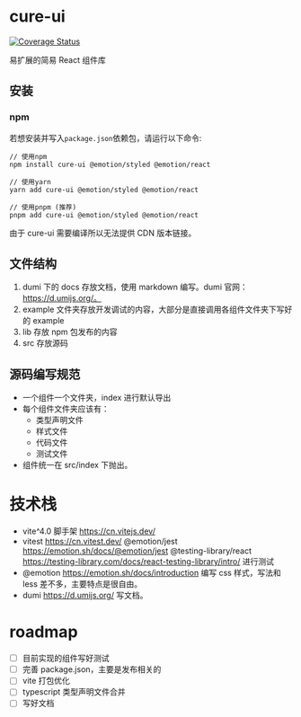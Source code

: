 # cure-ui

[![Coverage Status](https://coveralls.io/repos/github/master1lan/cure-ui/badge.svg?branch=master)](https://coveralls.io/github/master1lan/cure-ui?branch=master)

易扩展的简易 React 组件库

## 安装

### npm

若想安装并写入`package.json`依赖包，请运行以下命令:

```shell
// 使用npm
npm install cure-ui @emotion/styled @emotion/react

// 使用yarn
yarn add cure-ui @emotion/styled @emotion/react

// 使用pnpm (推荐)
pnpm add cure-ui @emotion/styled @emotion/react
```

由于 cure-ui 需要编译所以无法提供 CDN 版本链接。

## 文件结构

1. dumi 下的 docs 存放文档，使用 markdown 编写。dumi 官网：https://d.umijs.org/。
2. example 文件夹存放开发调试的内容，大部分是直接调用各组件文件夹下写好的 example
3. lib 存放 npm 包发布的内容
4. src 存放源码

## 源码编写规范

- 一个组件一个文件夹，index 进行默认导出
- 每个组件文件夹应该有：
  - 类型声明文件
  - 样式文件
  - 代码文件
  - 测试文件
- 组件统一在 src/index 下抛出。

# 技术栈

- vite^4.0 脚手架 https://cn.vitejs.dev/
- vitest https://cn.vitest.dev/ @emotion/jest https://emotion.sh/docs/@emotion/jest @testing-library/react https://testing-library.com/docs/react-testing-library/intro/ 进行测试
- @emotion https://emotion.sh/docs/introduction 编写 css 样式，写法和 less 差不多，主要特点是很自由。
- dumi https://d.umijs.org/ 写文档。

# roadmap

- [ ] 目前实现的组件写好测试
- [ ] 完善 package.json，主要是发布相关的
- [ ] vite 打包优化
- [ ] typescript 类型声明文件合并
- [ ] 写好文档

